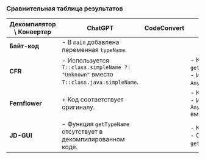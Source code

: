 ### Сравнительная таблица результатов

| **Декомпилятор \ Конвертер** | **ChatGPT**                                                                          | **CodeConvert** | **J2K**                                                                                    |
|------------------------------|--------------------------------------------------------------------------------------|-----------------|--------------------------------------------------------------------------------------------|
| **Байт-код**                 | - В `main` добавлена переменная `typeName`.                                          |                 |                                                                                            |
| **CFR**                      | - Используется `T::class.simpleName ?: "Unknown"` вместо `T::class.java.simpleName`. |                 | - Код не использует тип `T` в `getTypeName`.<br>- Использует `Any::class.java.simpleName`. |
| **Fernflower**               | + Код соответствует оригиналу.                                                       |                 | - Код не работает.<br>- Использует `Any::class.java.simpleName` вместо `T`.                |
| **JD-GUI**                   | - Функция `getTypeName` отсутствует в декомпилированном коде.                        |                 | - Код не работает.<br>- Отсутствует функция `getTypeName`.                                 |